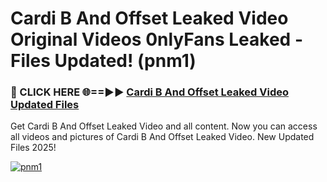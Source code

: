 # Cardi B And Offset Leaked Video Original Videos 0nlyFans Leaked - Files Updated! (pnm1)

<h3>🔴 CLICK HERE 🌐==►► <a href="https://tinyurl.com/3hn5wdd3" rel="nofollow">Cardi B And Offset Leaked Video Updated Files</a></h3>

Get Cardi B And Offset Leaked Video and all content. Now you can access all videos and pictures of Cardi B And Offset Leaked Video. New Updated Files 2025!

[![pnm1](https://i.imgur.com/4HnBqBT.gif)](https://tinyurl.com/3hn5wdd3)
